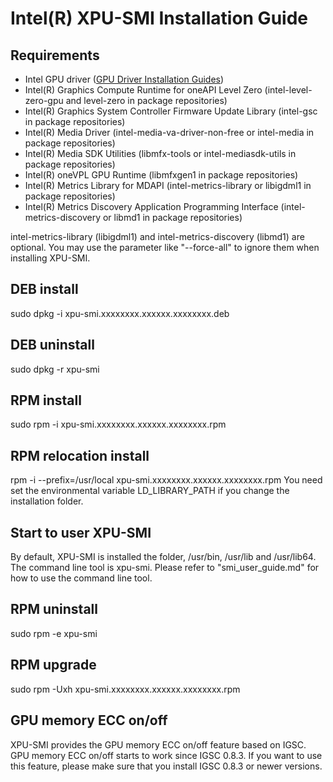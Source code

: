 
# Intel(R) XPU-SMI Installation Guide

## Requirements
* Intel GPU driver ([GPU Driver Installation Guides](https://dgpu-docs.intel.com/installation-guides/index.html))
* Intel(R) Graphics Compute Runtime for oneAPI Level Zero (intel-level-zero-gpu and level-zero in package repositories)
* Intel(R) Graphics System Controller Firmware Update Library (intel-gsc in package repositories)
* Intel(R) Media Driver (intel-media-va-driver-non-free or intel-media in package repositories) 
* Intel(R) Media SDK Utilities (libmfx-tools or intel-mediasdk-utils in package repositories)
* Intel(R) oneVPL GPU Runtime (libmfxgen1 in package repositories)
* Intel(R) Metrics Library for MDAPI (intel-metrics-library or libigdml1 in package repositories) 
* Intel(R) Metrics Discovery Application Programming Interface (intel-metrics-discovery or libmd1 in package repositories)
 
intel-metrics-library (libigdml1) and intel-metrics-discovery (libmd1) are optional. You may use the parameter like "--force-all" to ignore them when installing XPU-SMI.

## DEB install
sudo dpkg -i xpu-smi.xxxxxxxx.xxxxxx.xxxxxxxx.deb

## DEB uninstall
sudo dpkg -r xpu-smi

## RPM install
sudo rpm -i xpu-smi.xxxxxxxx.xxxxxx.xxxxxxxx.rpm

## RPM relocation install
rpm -i --prefix=/usr/local xpu-smi.xxxxxxxx.xxxxxx.xxxxxxxx.rpm
You need set the environmental variable LD_LIBRARY_PATH if you change the installation folder. 

## Start to user XPU-SMI
By default, XPU-SMI is installed the folder, /usr/bin, /usr/lib and /usr/lib64. The command line tool is xpu-smi. Please refer to "smi_user_guide.md" for how to use the command line tool. 

## RPM uninstall
sudo rpm -e xpu-smi

## RPM upgrade
sudo rpm -Uxh xpu-smi.xxxxxxxx.xxxxxx.xxxxxxxx.rpm

## GPU memory ECC on/off
XPU-SMI provides the GPU memory ECC on/off feature based on IGSC. GPU memory ECC on/off starts to work since IGSC 0.8.3. If you want to use this feature, please make sure that you install IGSC 0.8.3 or newer versions. 